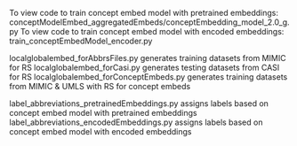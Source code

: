 To view code to train concept embed model with pretrained embeddings: 
conceptModelEmbed_aggregatedEmbeds/conceptEmbedding_model_2.0_g.py
To view code to train concept embed model with encoded embeddings: 
train_conceptEmbedModel_encoder.py

localglobalembed_forAbbrsFiles.py generates training datasets from MIMIC for RS
localglobalembed_forCasi.py generates testing datasets from CASI for RS
localglobalembed_forConceptEmbeds.py generates training datasets from MIMIC & UMLS with RS for concept embeds

label_abbreviations_pretrainedEmbeddings.py  assigns labels based on concept embed model with pretrained embeddings
label_abbreviations_encodedEmbeddings.py assigns labels based on concept embed model with encoded embeddings
